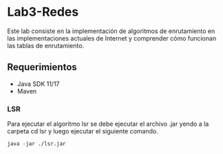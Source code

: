 # Lab3-Redes

Este lab consiste en la implementación de algoritmos de enrutamiento en las implementaciones actuales de 
Internet y comprender cómo funcionan las tablas de enrutamiento.

## Requerimientos

- Java SDK 11/17
- Maven

### LSR 

Para ejecutar el algoritmo lsr se debe ejecutar el archivo .jar yendo a la carpeta cd lsr y luego ejecutar el siguiente comando.

```
java -jar ./lsr.jar

```


